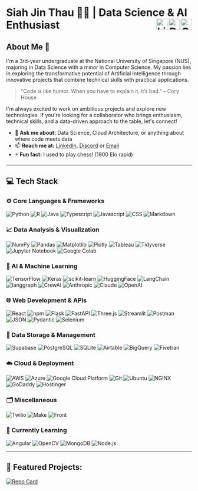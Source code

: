 # Siah Jin Thau 👨‍💻 | Data Science & AI Enthusiast &nbsp; &nbsp; [<img align="right" alt="GitHub" width="30px" src="https://img.icons8.com/fluent/48/000000/mail.png" />](mailto:jinthauofficial@gmail.com) [<img align="right" alt="Discord" width="30px" src="https://img.icons8.com/color/48/000000/discord-logo.png" />](https://discordapp.com/users/asjaytee) [<img align="right" alt="LinkedIn" width="30px" src="https://img.icons8.com/fluent/48/000000/linkedin.png" />](https://www.linkedin.com/in/siahjinthau)


## About Me 🌟

I'm a 3rd-year undergraduate at the National University of Singapore (NUS), majoring in Data Science with a minor in Computer Science. My passion lies in exploring the transformative potential of Artificial Intelligence through innovative projects that combine technical skills with practical applications.

> "Code is like humor. When you have to explain it, it’s bad." – Cory House

I'm always excited to work on ambitious projects and explore new technologies. If you're looking for a collaborator who brings enthusiasm, technical skills, and a data-driven approach to the table, let's connect!

- 💬 **Ask me about:** Data Science, Cloud Architecture, or anything about where code meets data
- 📫 **Reach me at:** [LinkedIn](https://www.linkedin.com/in/siahjinthau), [Discord](https://discordapp.com/users/asjaytee) or [Email](mailto:jinthauofficial@gmail.com)
- ⚡ **Fun fact:** I used to play chess! (1900 Elo rapid)

---

## 💻 Tech Stack

### ⚙️ Core Languages & Frameworks
![Python](https://img.shields.io/badge/python-3670A0?style=for-the-badge&logo=python&logoColor=ffdd54)
![R](https://img.shields.io/badge/r-%23276DC3.svg?style=for-the-badge&logo=r&logoColor=white)
![Java](https://img.shields.io/badge/java-%23ED8B00.svg?style=for-the-badge&logo=openjdk&logoColor=white)
![Typescript](https://img.shields.io/badge/TypeScript-3178C6?style=for-the-badge&logo=typescript&logoColor=white)
![Javascript](https://img.shields.io/badge/Javascript-F7DF1E?style=for-the-badge&logo=javascript&logoColor=black)
![CSS](https://img.shields.io/badge/css-663399?style=for-the-badge&logo=css&logoColor=white)
![Markdown](https://img.shields.io/badge/markdown-000000?style=for-the-badge&logo=markdown&logoColor=white)

### 📈 Data Analysis & Visualization
![NumPy](https://img.shields.io/badge/numpy-%23013243.svg?style=for-the-badge&logo=numpy&logoColor=white)
![Pandas](https://img.shields.io/badge/pandas-%23150458.svg?style=for-the-badge&logo=pandas&logoColor=white)
![Matplotlib](https://custom-icon-badges.demolab.com/badge/matplotlib-F7F7F7.svg?style=for-the-badge&logo=matplotlib)
![Plotly](https://img.shields.io/badge/Plotly-%233F4F75.svg?style=for-the-badge&logo=plotly&logoColor=white)
![Tableau](https://custom-icon-badges.demolab.com/badge/tableau-3766C4.svg?style=for-the-badge&logo=tableau)
![Tidyverse](https://img.shields.io/badge/tidyverse-1A162D?style=for-the-badge&logo=tidyverse&logoColor=white)
![Jupyter Notebook](https://img.shields.io/badge/notebook-F37626?style=for-the-badge&logo=jupyter&logoColor=white)
![Google Colab](https://img.shields.io/badge/Colab-F9AB00?style=for-the-badge&logo=googlecolab&color=525252)

### 🤖 AI & Machine Learning 
![TensorFlow](https://img.shields.io/badge/TensorFlow-%23FF6F00.svg?style=for-the-badge&logo=TensorFlow&logoColor=white)
![Keras](https://img.shields.io/badge/Keras-%23D00000.svg?style=for-the-badge&logo=Keras&logoColor=white)
![scikit-learn](https://img.shields.io/badge/scikit--learn-%23F7931E.svg?style=for-the-badge&logo=scikit-learn&logoColor=white)
![HuggingFace](https://img.shields.io/badge/-HuggingFace-FDEE21?style=for-the-badge&logo=HuggingFace&logoColor=black)
![LangChain](https://img.shields.io/badge/langchain-1C3C3C?style=for-the-badge&logo=langchain&logoColor=white)
![langgraph](https://img.shields.io/badge/langgraph-1C3C3C?style=for-the-badge&logo=langgraph&logoColor=white)
![CrewAI](https://img.shields.io/badge/crewai-FF5A50?style=for-the-badge&logo=crewai&logoColor=white)
![Anthropic](https://img.shields.io/badge/Anthropic-F0EEE6?style=for-the-badge&logo=anthropic&logoColor=191919)
![Claude](https://img.shields.io/badge/claude-D97757?style=for-the-badge&logo=claude&logoColor=white)
![OpenAI](https://img.shields.io/badge/openai-412991?style=for-the-badge&logo=openai&logoColor=white)

### 🌐 Web Development & APIs
![React](https://img.shields.io/badge/react-%2320232a.svg?style=for-the-badge&logo=react&logoColor=%2361DAFB)
![npm](https://img.shields.io/badge/NPM%20client-CB3837.svg?style=for-the-badge&logo=npm&logoColor=white)
![Flask](https://img.shields.io/badge/flask-%23000.svg?style=for-the-badge&logo=flask&logoColor=white)
![FastAPI](https://img.shields.io/badge/FastAPI-009688?style=for-the-badge&logo=fastapi&logoColor=white)
![Three.js](https://img.shields.io/badge/three.js-000000?style=for-the-badge&logo=threedotjs&logoColor=white)
![Streamlit](https://img.shields.io/badge/Streamlit-%23FE4B4B.svg?style=for-the-badge&logo=streamlit&logoColor=white)
![Postman](https://img.shields.io/badge/Postman-FF6C37?style=for-the-badge&logo=postman&logoColor=white)
![JSON](https://img.shields.io/badge/JSON-000000?style=for-the-badge&logo=json&logoColor=white)
![Pydantic](https://img.shields.io/badge/pydantic-E92063?style=for-the-badge&logo=pydantic&logoColor=white)
![Selenium](https://img.shields.io/badge/Selenium-43B02A?style=for-the-badge&logo=selenium&logoColor=white)

### 💾 Data Storage & Management
![Supabase](https://img.shields.io/badge/Supabase-3ECF8E?style=for-the-badge&logo=supabase&logoColor=white)
![PostgreSQL](https://img.shields.io/badge/postgresql-FFFFFF.svg?style=for-the-badge&logo=postgresql&logoColor=black)
![SQLite](https://img.shields.io/badge/sqlite-%2307405e.svg?style=for-the-badge&logo=sqlite&logoColor=white)
![Airtable](https://img.shields.io/badge/Airtable-18BFFF?style=for-the-badge&logo=Airtable&logoColor=white)
![BigQuery](https://img.shields.io/badge/bigquery-669DF6.svg?style=for-the-badge&logo=googlebigquery&logoColor=white)
![Fivetran](https://custom-icon-badges.demolab.com/badge/fivetran-F7F7F7.svg?style=for-the-badge&logoColor=137AFA&logo=fivetran)

### ☁️ Cloud & Deployment
![AWS](https://img.shields.io/badge/Amazon_Web_Services-232F3E?style=for-the-badge&logo=amazonwebservices&logoColor=white)
![Azure](https://custom-icon-badges.demolab.com/badge/Azure-F7F7F7.svg?style=for-the-badge&logo=azure1)
![Google Cloud Platform](https://img.shields.io/badge/google%20cloud-4285F4?style=for-the-badge&logo=googlecloud&logoColor=white)
![Git](https://img.shields.io/badge/git-%23F05033.svg?style=for-the-badge&logo=git&logoColor=white)
![Ubuntu](https://img.shields.io/badge/Ubuntu-E95420?style=for-the-badge&logo=ubuntu&logoColor=white)
![NGINX](https://img.shields.io/badge/nginx-009639.svg?style=for-the-badge&logo=nginx&logoColor=white)
![GoDaddy](https://img.shields.io/badge/godaddy-1BDBDB?style=for-the-badge&logo=godaddy&logoColor=white)
![Hostinger](https://img.shields.io/badge/Hostinger-673DE6?style=for-the-badge&logo=hostinger&logoColor=white)

### 🗂️ Miscellaneous
![Twilio](https://img.shields.io/badge/twilio-F22F46?style=for-the-badge&logo=twilio&logoColor=white)
![Make](https://img.shields.io/badge/Make-6D00CC?style=for-the-badge&logo=make&logoColor=white)
![Front](https://custom-icon-badges.demolab.com/badge/FRONT-F7F7F7.svg?style=for-the-badge&logo=front)

### 🌱 Currently Learning
![Angular](https://img.shields.io/badge/Angular-DD0031?style=for-the-badge&logo=angular&logoColor=white)
![OpenCV](https://img.shields.io/badge/opencv-%23white.svg?style=for-the-badge&logo=opencv&logoColor=white)
![MongoDB](https://img.shields.io/badge/mongo%20db-47A248.svg?style=for-the-badge&logo=mongodb&logoColor=white)
![Node.js](https://img.shields.io/badge/node.js-5FA04E.svg?style=for-the-badge&logo=nodedotjs&logoColor=white)

---

## 🚀 Featured Projects:

[![Repo Card](https://github-readme-stats.vercel.app/api/pin/?username=asjaytee&repo=PB-Chatbot&theme=tokyonight)](https://github.com/AsJayTee/PB-Chatbot)

